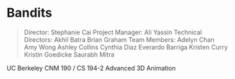 Bandits
=======

> Director: Stephanie Cai
> Project Manager: Ali Yassin
> Technical Directors:
	Akhil Batra
	Brian Graham
> Team Members:
		Adelyn Chan
		Amy Wong
		Ashley Collins
		Cynthia Diaz
		Everardo Barriga
		Kristen Curry
		Kristin Goedicke
		Saurabh Mitra


UC Berkeley CNM 190 / CS 194-2 Advanced 3D Animation
